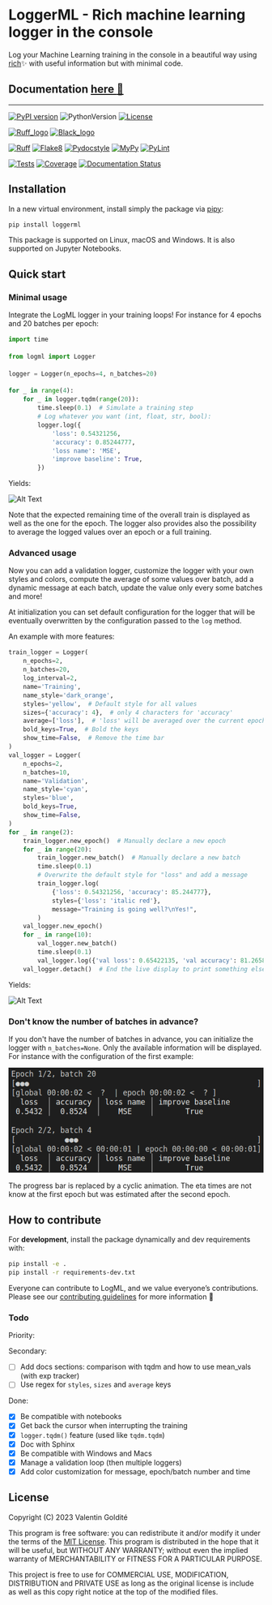 
# LoggerML - Rich machine learning logger in the console

Log your Machine Learning training in the console in a beautiful way using
[rich](https://github.com/Textualize/rich)✨ with useful information but with
minimal code.

## Documentation [here :memo:](https://logml.readthedocs.io/en/latest/)

---

[![PyPI version](https://badge.fury.io/py/loggerml.svg)](https://badge.fury.io/py/loggerml)
![PythonVersion](https://img.shields.io/badge/python-3.7%20%7E%203.11-informational)
[![License](https://img.shields.io/github/license/valentingol/logml?color=999)](https://stringfixer.com/fr/MIT_license)

[![Ruff_logo](https://img.shields.io/endpoint?url=https://raw.githubusercontent.com/charliermarsh/ruff/main/assets/badge/v1.json)](https://github.com/charliermarsh/ruff)
[![Black_logo](https://img.shields.io/badge/code%20style-black-000000.svg)](https://github.com/psf/black)

[![Ruff](https://github.com/valentingol/logml/actions/workflows/ruff.yaml/badge.svg)](https://github.com/valentingol/logml/actions/workflows/ruff.yaml)
[![Flake8](https://github.com/valentingol/logml/actions/workflows/flake.yaml/badge.svg)](https://github.com/valentingol/logml/actions/workflows/flake.yaml)
[![Pydocstyle](https://github.com/valentingol/logml/actions/workflows/pydocstyle.yaml/badge.svg)](https://github.com/valentingol/logml/actions/workflows/pydocstyle.yaml)
[![MyPy](https://github.com/valentingol/logml/actions/workflows/mypy.yaml/badge.svg)](https://github.com/valentingol/logml/actions/workflows/mypy.yaml)
[![PyLint](https://img.shields.io/endpoint?url=https://gist.githubusercontent.com/valentingol/451f91cece4478ebc81377e27e432f8b/raw/logml_pylint.json)](https://github.com/valentingol/logml/actions/workflows/pylint.yaml)

[![Tests](https://github.com/valentingol/logml/actions/workflows/tests.yaml/badge.svg)](https://github.com/valentingol/logml/actions/workflows/tests.yaml)
[![Coverage](https://img.shields.io/endpoint?url=https://gist.githubusercontent.com/valentingol/451f91cece4478ebc81377e27e432f8b/raw/logml_tests.json)](https://github.com/valentingol/logml/actions/workflows/tests.yaml)
[![Documentation Status](https://readthedocs.org/projects/logml/badge/?version=latest)](https://logml.readthedocs.io/en/latest/?badge=latest)

## Installation

In a new virtual environment, install simply the package via
[pipy](https://pypi.org/project/loggerml/):

```bash
pip install loggerml
```

This package is supported on Linux, macOS and Windows.
It is also supported on Jupyter Notebooks.

## Quick start

### Minimal usage

Integrate the LogML logger in your training loops! For instance for 4 epochs
and 20 batches per epoch:

```python
import time

from logml import Logger

logger = Logger(n_epochs=4, n_batches=20)

for _ in range(4):
    for _ in logger.tqdm(range(20)):
        time.sleep(0.1)  # Simulate a training step
        # Log whatever you want (int, float, str, bool):
        logger.log({
            'loss': 0.54321256,
            'accuracy': 0.85244777,
            'loss name': 'MSE',
            'improve baseline': True,
        })
```

Yields:

![Alt Text](docs/_static/base.gif)

Note that the expected remaining time of the overall train is displayed as well as
the one for the epoch. The logger also provides also the possibility to average the
logged values over an epoch or a full training.

### Advanced usage

Now you can add a validation logger, customize the logger with your own styles
and colors, compute the average of some values over batch, add a dynamic
message at each batch, update the value only every some batches and more!

At initialization you can set default configuration for the logger that will be
eventually overwritten by the configuration passed to the `log` method.

An example with more features:

```python
train_logger = Logger(
    n_epochs=2,
    n_batches=20,
    log_interval=2,
    name='Training',
    name_style='dark_orange',
    styles='yellow',  # Default style for all values
    sizes={'accuracy': 4},  # only 4 characters for 'accuracy'
    average=['loss'],  # 'loss' will be averaged over the current epoch
    bold_keys=True,  # Bold the keys
    show_time=False,  # Remove the time bar
)
val_logger = Logger(
    n_epochs=2,
    n_batches=10,
    name='Validation',
    name_style='cyan',
    styles='blue',
    bold_keys=True,
    show_time=False,
)
for _ in range(2):
    train_logger.new_epoch()  # Manually declare a new epoch
    for _ in range(20):
        train_logger.new_batch()  # Manually declare a new batch
        time.sleep(0.1)
        # Overwrite the default style for "loss" and add a message
        train_logger.log(
            {'loss': 0.54321256, 'accuracy': 85.244777},
            styles={'loss': 'italic red'},
            message="Training is going well?\nYes!",
        )
    val_logger.new_epoch()
    for _ in range(10):
        val_logger.new_batch()
        time.sleep(0.1)
        val_logger.log({'val loss': 0.65422135, 'val accuracy': 81.2658775})
    val_logger.detach()  # End the live display to print something else after
```

Yields:

![Alt Text](docs/_static/advanced.gif)

### Don't know the number of batches in advance?

If you don't have the number of batches in advance, you can initialize the logger
with `n_batches=None`. Only the available information will be displayed. For instance
with the configuration of the first example:

![Alt Text](docs/_static/no_n_batches.png)

The progress bar is replaced by a cyclic animation. The eta times are not know at the
first epoch but was estimated after the second epoch.

## How to contribute

For **development**, install the package dynamically and dev requirements with:

```bash
pip install -e .
pip install -r requirements-dev.txt
```

Everyone can contribute to LogML, and we value everyone’s contributions.
Please see our [contributing guidelines](CONTRIBUTING.md) for more information 🤗

### Todo

Priority:

Secondary:

- [ ] Add docs sections: comparison with tqdm and how to use mean_vals
  (with exp tracker)
- [ ] Use regex for `styles`, `sizes` and `average` keys

Done:

- [x] Be compatible with notebooks
- [x] Get back the cursor when interrupting the training
- [x] `logger.tqdm()` feature (used like `tqdm.tqdm`)
- [x] Doc with Sphinx
- [x] Be compatible with Windows and Macs
- [x] Manage a validation loop (then multiple loggers)
- [x] Add color customization for message, epoch/batch number and time

## License

Copyright (C) 2023  Valentin Goldité

This program is free software: you can redistribute it and/or modify it under the
terms of the [MIT License](LICENSE). This program is distributed in the hope that
it will be useful, but WITHOUT ANY WARRANTY; without even the implied warranty of
MERCHANTABILITY or FITNESS FOR A PARTICULAR PURPOSE.

This project is free to use for COMMERCIAL USE, MODIFICATION, DISTRIBUTION and
PRIVATE USE as long as the original license is include as well as this copy
right notice at the top of the modified files.
